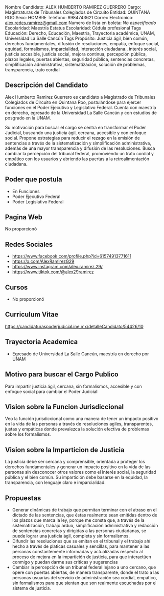 Nombre Candidato: ALEX HUMBERTO RAMIREZ GUERRERO
Cargo: Magistraturas de Tribunales Colegiados de Circuito
Entidad: QUINTANA ROO
Sexo: HOMBRE
Telefono: 9984743621
Correo Electronico: alex.redes.ramirez@gmail.com
Numero de lista en boleta: *No especificado*
Escolaridad: Maestría
Estatus Escolaridad: Cédula profesional
Tags Educación: Derecho, Educación, Maestría, Trayectoria académica, UNAM, Universidad La Salle Cancún
Tags Propósito: Justicia ágil, bien común, derechos fundamentales, difusión de resoluciones, empatía, enfoque social, equidad, formalismos, imparcialidad, interacción ciudadana., interés social, justicia accesible, justicia social, mejora continua, percepción pública, plazos legales, puertas abiertas, seguridad pública, sentencias concretas, simplificación administrativa, sistematización, solución de problemas, transparencia, trato cordial


## Descripción del Candidato 

Alex Humberto Ramirez Guerrero es candidato a Magistrado de Tribunales Colegiados de Circuito en Quintana Roo, postulándose para ejercer funciones en el Poder Ejecutivo y Legislativo Federal. Cuenta con maestría en derecho, egresado de la Universidad La Salle Cancún y con estudios de posgrado en la UNAM.

Su motivación para buscar el cargo se centra en transformar el Poder Judicial, buscando una justicia ágil, cercana, accesible y con enfoque social. Propone estrategias para reducir el rezago en la emisión de sentencias a través de la sistematización y simplificación administrativa, además de una mayor transparencia y difusión de las resoluciones. Busca cambiar la percepción del tribunal federal, promoviendo un trato cordial y empático con los usuarios y abriendo las puertas a la retroalimentación ciudadana.


## Poder que postula

- En Funciones
- Poder Ejecutivo Federal
- Poder Legislativo Federal


## Pagina Web

No proporcionó


## Redes Sociales

- https://www.facebook.com/profile.php?id=61574913771611
- https://x.com/AlexRamirezG29
- https://www.instagram.com/alex.ramirez.29/
- https://www.tiktok.com/@alex29ramirez


## Cursos

- No proporcionó


## Curriculum Vitae

https://candidaturaspoderjudicial.ine.mx/detalleCandidato/54426/10


## Trayectoria Academica

- Egresado de Universidad La Salle Cancún, maestría en derecho por UNAM


## Motivo para buscar el Cargo Publico

Para impartir justicia ágil, cercana, sin formalismos, accesible y con enfoque social para cambiar el Poder Judicial


## Vision sobre la Funcion Jurisdiccional

Veo la función jurisdiccional como una manera de tener un impacto positivo en la vida de las personas a través de resoluciones agiles, transparentes, justas y empáticas donde prevalezca la solución efectiva de problemas sobre los formalismos.


## Vision sobre la Imparticion de Justicia

La justicia debe ser cercana y comprensible, orientada a proteger los derechos fundamentales y generar un impacto positivo en la vida de las personas sin desconocer otros valores como el interés social, la seguridad pública y el bien común. Su impartición debe basarse en la equidad, la transparencia, con lenguaje claro e imparcialidad.


## Propuestas

- Generar dinámicas de trabajo que permitan terminar con el atraso en el dictado de las sentencias, que éstas realmente sean emitidas dentro de los plazos que marca la ley, porque me consta que, a través de la sistematización, trabajo arduo, simplificación administrativa y redacción de sentencias concretas y dirigidas a las personas ciudadanas, se puede lograr una justicia ágil, completa y sin formalismos.
- Difundir las resoluciones que se emitan en el tribunal y el trabajo ahí hecho a través de platicas casuales y sencillas, para mantener a las personas constantemente informadas y actualizadas respecto al proceso de mejora en la impartición de justicia, para que interactúen conmigo y puedan darme sus criticas y sugerencias
- Cambiar la percepción de un tribunal federal lejano a uno cercano, que opere con puertas abiertas, de manera transparente, donde el trato a las personas usuarias del servicio de administración sea cordial, empático, sin formalismos para que sientan que son realmente escuchadas por el sistema de justicia.

